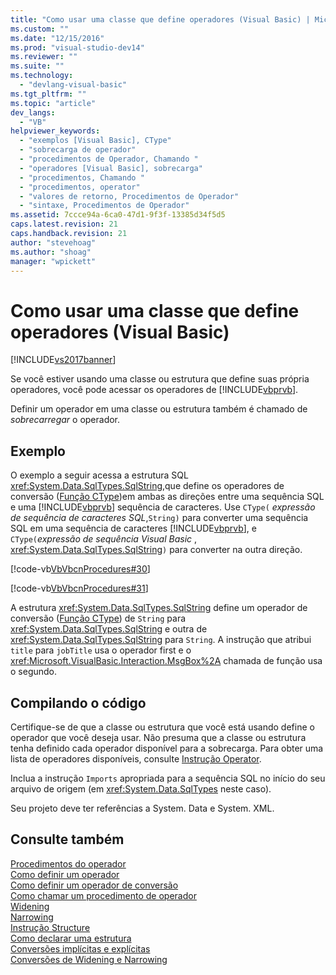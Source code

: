 ```yaml
---
title: "Como usar uma classe que define operadores (Visual Basic) | Microsoft Docs"
ms.custom: ""
ms.date: "12/15/2016"
ms.prod: "visual-studio-dev14"
ms.reviewer: ""
ms.suite: ""
ms.technology: 
  - "devlang-visual-basic"
ms.tgt_pltfrm: ""
ms.topic: "article"
dev_langs: 
  - "VB"
helpviewer_keywords: 
  - "exemplos [Visual Basic], CType"
  - "sobrecarga de operador"
  - "procedimentos de Operador, Chamando "
  - "operadores [Visual Basic], sobrecarga"
  - "procedimentos, Chamando "
  - "procedimentos, operator"
  - "valores de retorno, Procedimentos de Operador"
  - "sintaxe, Procedimentos de Operador"
ms.assetid: 7ccce94a-6ca0-47d1-9f3f-13385d34f5d5
caps.latest.revision: 21
caps.handback.revision: 21
author: "stevehoag"
ms.author: "shoag"
manager: "wpickett"
---
```

# Como usar uma classe que define operadores (Visual Basic)
[!INCLUDE[vs2017banner](../../../../csharp/includes/vs2017banner.md)]

Se você estiver usando uma classe ou estrutura que define suas própria operadores, você pode acessar os operadores de [!INCLUDE[vbprvb](../../../../csharp/programming-guide/concepts/linq/includes/vbprvb_md.md)].  
  
 Definir um operador em uma classe ou estrutura também é chamado de *sobrecarregar* o operador.  
  
## Exemplo  
 O exemplo a seguir acessa a estrutura SQL <xref:System.Data.SqlTypes.SqlString>,que define os operadores de conversão \([Função CType](../../../../visual-basic/language-reference/functions/ctype-function.md)\)em ambas as direções entre uma sequência SQL e uma [!INCLUDE[vbprvb](../../../../csharp/programming-guide/concepts/linq/includes/vbprvb_md.md)] sequência de caracteres.  Use `CType(` *expressão de sequência de caracteres SQL*,`String)` para converter uma sequência SQL em uma  sequência de caracteres [!INCLUDE[vbprvb](../../../../csharp/programming-guide/concepts/linq/includes/vbprvb_md.md)], e `CType(`*expressão de sequência Visual Basic* , <xref:System.Data.SqlTypes.SqlString>`)` para converter na outra direção.  
  
 [!code-vb[VbVbcnProcedures#30](../../../../visual-basic/programming-guide/language-features/procedures/codesnippet/VisualBasic/how-to-use-a-class-that-defines-operators_1.vb)]  
  
 [!code-vb[VbVbcnProcedures#31](../../../../visual-basic/programming-guide/language-features/procedures/codesnippet/VisualBasic/how-to-use-a-class-that-defines-operators_2.vb)]  
  
 A estrutura <xref:System.Data.SqlTypes.SqlString> define um operador de conversão \([Função CType](../../../../visual-basic/language-reference/functions/ctype-function.md)\) de `String` para <xref:System.Data.SqlTypes.SqlString> e outra de <xref:System.Data.SqlTypes.SqlString> para `String`.  A instrução que atribui `title` para `jobTitle` usa o operador first e o <xref:Microsoft.VisualBasic.Interaction.MsgBox%2A> chamada de função usa o segundo.  
  
## Compilando o código  
 Certifique\-se de que a classe ou estrutura que você está usando define o operador que você deseja usar.  Não presuma que a classe ou estrutura tenha definido cada operador disponível para a sobrecarga.  Para obter uma lista de operadores disponíveis, consulte [Instrução Operator](../../../../visual-basic/language-reference/statements/operator-statement.md).  
  
 Inclua a instrução `Imports` apropriada para a sequência SQL no início do seu arquivo de origem \(em <xref:System.Data.SqlTypes> neste caso\).  
  
 Seu projeto deve ter referências a System. Data e System. XML.  
  
## Consulte também  
 [Procedimentos do operador](../../../../visual-basic/programming-guide/language-features/procedures/operator-procedures.md)   
 [Como definir um operador](../Topic/How%20to:%20Define%20an%20Operator%20\(Visual%20Basic\).md)   
 [Como definir um operador de conversão](../../../../visual-basic/programming-guide/language-features/procedures/how-to-define-a-conversion-operator.md)   
 [Como chamar um procedimento de operador](../Topic/How%20to:%20Call%20an%20Operator%20Procedure%20\(Visual%20Basic\).md)   
 [Widening](../../../../visual-basic/language-reference/modifiers/widening.md)   
 [Narrowing](../../../../visual-basic/language-reference/modifiers/narrowing.md)   
 [Instrução Structure](../../../../visual-basic/language-reference/statements/structure-statement.md)   
 [Como declarar uma estrutura](../../../../visual-basic/programming-guide/language-features/data-types/how-to-declare-a-structure.md)   
 [Conversões implícitas e explícitas](../../../../visual-basic/programming-guide/language-features/data-types/implicit-and-explicit-conversions.md)   
 [Conversões de Widening e Narrowing](../../../../visual-basic/programming-guide/language-features/data-types/widening-and-narrowing-conversions.md)